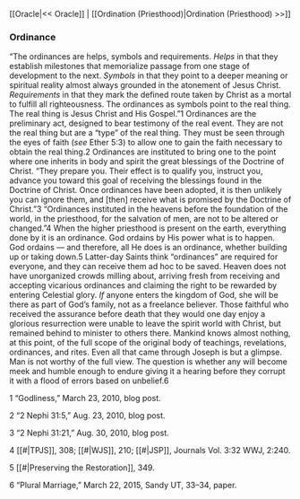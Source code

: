 [[Oracle|<< Oracle]]  |  [[Ordination (Priesthood)|Ordination (Priesthood) >>]]

### Ordinance
“The ordinances are helps, symbols and requirements. *Helps* in that they establish milestones that memorialize passage from one stage of development to the next. *Symbols* in that they point to a deeper meaning or spiritual reality almost always grounded in the atonement of Jesus Christ. *Requirements* in that they mark the defined route taken by Christ as a mortal to fulfill all righteousness. The ordinances as symbols point to the real thing. The real thing is Jesus Christ and His Gospel.”1 Ordinances are the preliminary act, designed to bear testimony of the real event. They are not the real thing but are a “type” of the real thing. They must be seen through the eyes of faith (*see* Ether 5:3) to allow one to gain the faith necessary to obtain the real thing.2 Ordinances are instituted to bring one to the point where one inherits in body and spirit the great blessings of the Doctrine of Christ. “They prepare you. Their effect is to qualify you, instruct you, advance you toward this goal of receiving the blessings found in the Doctrine of Christ. Once ordinances have been adopted, it is then unlikely you can ignore them, and [then] receive what is promised by the Doctrine of Christ.”3 “Ordinances instituted in the heavens before the foundation of the world, in the priesthood, for the salvation of men, are not to be altered or changed.”4 When the higher priesthood is present on the earth, everything done by it is an ordinance. God ordains by His power what is to happen. God ordains — and therefore, all He does is an ordinance, whether building up or taking down.5 Latter-day Saints think “ordinances” are required for everyone, and they can receive them ad hoc to be saved. Heaven does not have unorganized crowds milling about, arriving fresh from receiving and accepting vicarious ordinances and claiming the right to be rewarded by entering Celestial glory. *If* anyone enters the kingdom of God, she will be there as part of God’s family, not as a freelance believer. Those faithful who received the assurance before death that they would one day enjoy a glorious resurrection were unable to leave the spirit world with Christ, but remained behind to minister to others there. Mankind knows almost nothing, at this point, of the full scope of the original body of teachings, revelations, ordinances, and rites. Even all that came through Joseph is but a glimpse. Man is not worthy of the full view. The question is whether any will become meek and humble enough to endure giving it a hearing before they corrupt it with a flood of errors based on unbelief.6



1 “Godliness,” March 23, 2010, blog post.


2 “2 Nephi 31:5,” Aug. 23, 2010, blog post.


3 “2 Nephi 31:21,” Aug. 30, 2010, blog post.


4
[[#|TPJS]], 308; [[#|WJS]], 210; [[#|JSP]], Journals Vol. 3:32 WWJ, 2:240.


5
[[#|Preserving the Restoration]], 349.


6 “Plural Marriage,” March 22, 2015, Sandy UT, 33–34, paper.